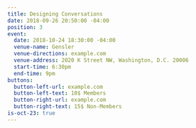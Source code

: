 ```yaml
---
title: Designing Conversations
date: 2018-09-26 20:50:00 -04:00
position: 3
event:
  date: 2018-10-24 18:30:00 -04:00
  venue-name: Gensler
  venue-directions: example.com
  venue-address: 2020 K Street NW, Washington, D.C. 20006
  start-time: 6:30pm
  end-time: 9pm
buttons:
  button-left-url: example.com
  button-left-text: 10$ Members
  button-right-url: example.com
  button-right-text: 15$ Non-Members
is-oct-23: true
---
```


